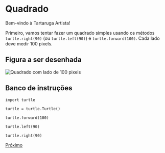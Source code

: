 # Quadrado

Bem-vindo à Tartaruga Artista!

Primeiro, vamos tentar fazer um quadrado simples usando os métodos
```turtle.right(90)``` (ou ```turtle.left(90)```) e ```turtle.forward(100)```.
Cada lado deve medir 100 pixels.

## Figura a ser desenhada
![Quadrado com lado de 100 pixels](01_quadrado.png "Quadrado com lado de 100 pixels")

## Banco de instruções

```import turtle```

```turtle = turtle.Turtle()```

```turtle.forward(100)```

```turtle.left(90)```

```turtle.right(90)```

[Próximo](02_diamante.md)

